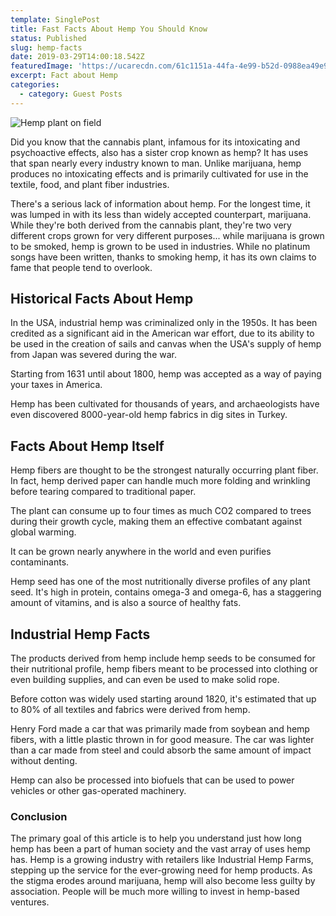 ```yaml
---
template: SinglePost
title: Fast Facts About Hemp You Should Know
status: Published
slug: hemp-facts
date: 2019-03-29T14:00:18.542Z
featuredImage: 'https://ucarecdn.com/61c1151a-44fa-4e99-b52d-0988ea49e90c/'
excerpt: Fact about Hemp
categories:
  - category: Guest Posts
---
```

![Hemp plant on field](https://ucarecdn.com/164e8d42-9744-4719-a309-6f9999802ef7/)

Did you know that the cannabis plant, infamous for its intoxicating and psychoactive effects, also has a sister crop known as hemp? It has uses that span nearly every industry known to man. Unlike marijuana, hemp produces no intoxicating effects and is primarily cultivated for use in the textile, food, and plant fiber industries.

There's a serious lack of information about hemp. For the longest time, it was lumped in with its less than widely accepted counterpart, marijuana. While they're both derived from the cannabis plant, they're two very different crops grown for very different purposes... while marijuana is grown to be smoked, hemp is grown to be used in industries. While no platinum songs have been written, thanks to smoking hemp, it has its own claims to fame that people tend to overlook.

## Historical Facts About Hemp

In the USA, industrial hemp was criminalized only in the 1950s. It has been credited as a significant aid in the American war effort, due to its ability to be used in the creation of sails and canvas when the USA's supply of hemp from Japan was severed during the war.

Starting from 1631 until about 1800, hemp was accepted as a way of paying your taxes in America.

Hemp has been cultivated for thousands of years, and archaeologists have even discovered 8000-year-old hemp fabrics in dig sites in Turkey.

## Facts About Hemp Itself

Hemp fibers are thought to be the strongest naturally occurring plant fiber. In fact, hemp derived paper can handle much more folding and wrinkling before tearing compared to traditional paper.

The plant can consume up to four times as much CO2 compared to trees during their growth cycle, making them an effective combatant against global warming.

It can be grown nearly anywhere in the world and even purifies contaminants.

Hemp seed has one of the most nutritionally diverse profiles of any plant seed. It's high in protein, contains omega-3 and omega-6, has a staggering amount of vitamins, and is also a source of healthy fats.

## Industrial Hemp Facts

The products derived from hemp include hemp seeds to be consumed for their nutritional profile, hemp fibers meant to be processed into clothing or even building supplies, and can even be used to make solid rope.

Before cotton was widely used starting around 1820, it's estimated that up to 80% of all textiles and fabrics were derived from hemp.

Henry Ford made a car that was primarily made from soybean and hemp fibers, with a little plastic thrown in for good measure. The car was lighter than a car made from steel and could absorb the same amount of impact without denting.

Hemp can also be processed into biofuels that can be used to power vehicles or other gas-operated machinery.

### Conclusion

The primary goal of this article is to help you understand just how long hemp has been a part of human society and the vast array of uses hemp has. Hemp is a growing industry with retailers like Industrial Hemp Farms, stepping up the service for the ever-growing need for hemp products. As the stigma erodes around marijuana, hemp will also become less guilty by association. People will be much more willing to invest in hemp-based ventures.
